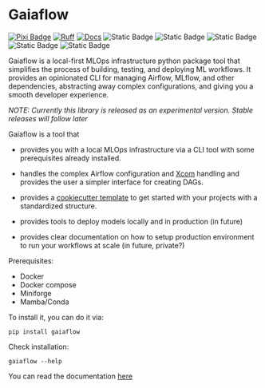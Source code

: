 # Gaiaflow

[![Pixi Badge](https://img.shields.io/endpoint?url=https://raw.githubusercontent.com/prefix-dev/pixi/main/assets/badge/v0.json)](https://pixi.sh)
[![Ruff](https://img.shields.io/endpoint?url=https://raw.githubusercontent.com/charliermarsh/ruff/main/assets/badge/v0.json)](https://github.com/charliermarsh/ruff)
[![Docs](https://img.shields.io/badge/docs-mkdocs-blue)](https://bcdev.github.io/gaiaflow/)
![Static Badge](https://img.shields.io/badge/Airflow-3.0-8A2BE2?logo=apacheairflow)
![Static Badge](https://img.shields.io/badge/MLFlow-darkblue?logo=mlflow)
![Static Badge](https://img.shields.io/badge/MinIO-red?logo=minio)
![Static Badge](https://img.shields.io/badge/Jupyter-grey?logo=jupyter)
![Static Badge](https://img.shields.io/badge/Minikube-lightblue?logo=kubernetes)


Gaiaflow is a local-first MLOps infrastructure python package tool that simplifies the process 
of building, testing, and deploying ML workflows.
It provides an opinionated CLI for managing Airflow, MLflow, and other 
dependencies, abstracting away complex configurations, and giving you 
a smooth developer experience.

_NOTE: Currently this library is released as an experimental version. Stable 
releases will follow later_

Gaiaflow is a tool that
- provides you with a local MLOps infrastructure via a CLI tool with 
some prerequisites already installed.
- handles the complex Airflow configuration and [Xcom](https://airflow.apache.org/docs/apache-airflow/stable/core-concepts/xcoms.html) 
handling and provides the user a simpler interface for creating DAGs.
- provides a [cookiecutter template](https://github.com/bcdev/gaiaflow-cookiecutter)
to get started with your projects with a standardized structure.

- provides tools to deploy models locally and in production (in future)
- provides clear documentation on how to setup production environment to run your 
workflows at scale (in future, private?)


Prerequisites:
- Docker
- Docker compose
- Miniforge
- Mamba/Conda

To install it, you can do it via:

`pip install gaiaflow`

Check installation:

`gaiaflow --help`

You can read the documentation [here]()